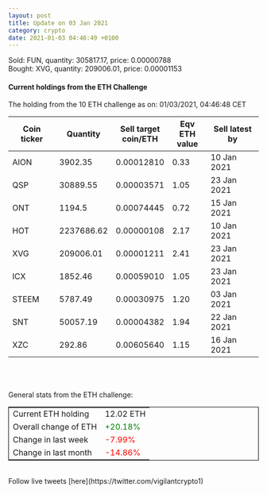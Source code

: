 ```yaml
---
layout: post
title: Update on 03 Jan 2021
category: crypto
date: 2021-01-03 04:46:49 +0100
---
```

<!-- Global site tag (gtag.js) - Google Analytics -->
<script async src="https://www.googletagmanager.com/gtag/js?id=UA-103831149-5"></script>
<script>
  window.dataLayer = window.dataLayer || [];
  function gtag(){dataLayer.push(arguments);}
  gtag('js', new Date());

  gtag('config', 'UA-103831149-5');
</script>
Sold: FUN, quantity:    305817.17, price:   0.00000788<br>Bought: XVG, quantity:    209006.01, price:   0.00001153<br>

#### Current holdings from the ETH Challenge

The holding from the 10 ETH challenge as on: 01/03/2021, 04:46:48 CET

|Coin ticker|Quantity|Sell target<br>coin/ETH|Eqv ETH<br>value|Sell latest by|
|-----------|--------|-----------|-----------|--------------|
AION|3902.35|  0.00012810|0.33|10 Jan 2021|
QSP|30889.55|  0.00003571|1.05|23 Jan 2021|
ONT|1194.5|  0.00074445|0.72|15 Jan 2021|
HOT|2237686.62|  0.00000108|2.17|10 Jan 2021|
XVG|209006.01|  0.00001211|2.41|23 Jan 2021|
ICX|1852.46|  0.00059010|1.05|23 Jan 2021|
STEEM|5787.49|  0.00030975|1.20|03 Jan 2021|
SNT|50057.19|  0.00004382|1.94|22 Jan 2021|
XZC|292.86|  0.00605640|1.15|16 Jan 2021|

<br>
<br>
<br>
General stats from the ETH challenge:

<table style="border:1px solid black;margin-left:auto;margin-right:auto;">
	<tbody>
	<tr>
		<td>Current ETH holding</td>
		<td>     12.02 ETH</td>
	</tr>
	<tr>
		<td>Overall change of ETH</td>
		<td><font color="green">+20.18%</font></td>
	</tr>
	<tr>
		<td>Change in last week</td>
		<td><font color="red">-7.99%</font></td>
	</tr>
	<tr>
		<td>Change in last month</td>
		<td><font color="red">-14.86%</font></td>
	</tr>
	</tbody>
</table>

<br>
Follow live tweets [here](https://twitter.com/vigilantcrypto1)
<br>
<br>